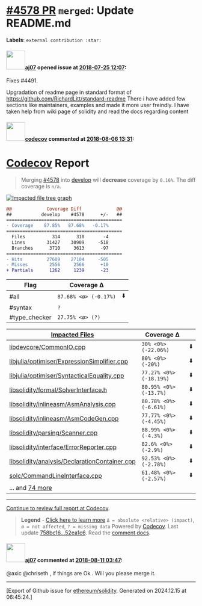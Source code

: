 # [\#4578 PR](https://github.com/ethereum/solidity/pull/4578) `merged`: Update README.md
**Labels**: `external contribution :star:`


#### <img src="https://avatars.githubusercontent.com/u/9623159?v=4" width="50">[aj07](https://github.com/aj07) opened issue at [2018-07-25 12:07](https://github.com/ethereum/solidity/pull/4578):

Fixes #4491.

Upgradation of readme page in standard format of https://github.com/RichardLitt/standard-readme
There i have added few sections like maintainers, examples and made it more user freindly.
I have taken help from wiki page of solidity and read the docs regarding content


#### <img src="https://avatars.githubusercontent.com/in/254?v=4" width="50">[codecov](https://github.com/apps/codecov) commented at [2018-08-06 13:31](https://github.com/ethereum/solidity/pull/4578#issuecomment-410708691):

# [Codecov](https://codecov.io/gh/ethereum/solidity/pull/4578?src=pr&el=h1) Report
> Merging [#4578](https://codecov.io/gh/ethereum/solidity/pull/4578?src=pr&el=desc) into [develop](https://codecov.io/gh/ethereum/solidity/commit/758bc1614c156869e04b559f0cc8b8958d985b45?src=pr&el=desc) will **decrease** coverage by `0.16%`.
> The diff coverage is `n/a`.

[![Impacted file tree graph](https://codecov.io/gh/ethereum/solidity/pull/4578/graphs/tree.svg?width=650&token=87PGzVEwU0&height=150&src=pr)](https://codecov.io/gh/ethereum/solidity/pull/4578?src=pr&el=tree)

```diff
@@             Coverage Diff             @@
##           develop    #4578      +/-   ##
===========================================
- Coverage    87.85%   87.68%   -0.17%     
===========================================
  Files          314      310       -4     
  Lines        31427    30909     -518     
  Branches      3710     3613      -97     
===========================================
- Hits         27609    27104     -505     
- Misses        2556     2566      +10     
+ Partials      1262     1239      -23
```

| Flag | Coverage Δ | |
|---|---|---|
| #all | `87.68% <ø> (-0.17%)` | :arrow_down: |
| #syntax | `?` | |
| #type_checker | `27.75% <ø> (?)` | |

| [Impacted Files](https://codecov.io/gh/ethereum/solidity/pull/4578?src=pr&el=tree) | Coverage Δ | |
|---|---|---|
| [libdevcore/CommonIO.cpp](https://codecov.io/gh/ethereum/solidity/pull/4578/diff?src=pr&el=tree#diff-bGliZGV2Y29yZS9Db21tb25JTy5jcHA=) | `30% <0%> (-22.06%)` | :arrow_down: |
| [libjulia/optimiser/ExpressionSimplifier.cpp](https://codecov.io/gh/ethereum/solidity/pull/4578/diff?src=pr&el=tree#diff-bGlianVsaWEvb3B0aW1pc2VyL0V4cHJlc3Npb25TaW1wbGlmaWVyLmNwcA==) | `80% <0%> (-20%)` | :arrow_down: |
| [libjulia/optimiser/SyntacticalEquality.cpp](https://codecov.io/gh/ethereum/solidity/pull/4578/diff?src=pr&el=tree#diff-bGlianVsaWEvb3B0aW1pc2VyL1N5bnRhY3RpY2FsRXF1YWxpdHkuY3Bw) | `77.27% <0%> (-18.19%)` | :arrow_down: |
| [libsolidity/formal/SolverInterface.h](https://codecov.io/gh/ethereum/solidity/pull/4578/diff?src=pr&el=tree#diff-bGlic29saWRpdHkvZm9ybWFsL1NvbHZlckludGVyZmFjZS5o) | `80.95% <0%> (-13.7%)` | :arrow_down: |
| [libsolidity/inlineasm/AsmAnalysis.cpp](https://codecov.io/gh/ethereum/solidity/pull/4578/diff?src=pr&el=tree#diff-bGlic29saWRpdHkvaW5saW5lYXNtL0FzbUFuYWx5c2lzLmNwcA==) | `80.78% <0%> (-6.61%)` | :arrow_down: |
| [libsolidity/inlineasm/AsmCodeGen.cpp](https://codecov.io/gh/ethereum/solidity/pull/4578/diff?src=pr&el=tree#diff-bGlic29saWRpdHkvaW5saW5lYXNtL0FzbUNvZGVHZW4uY3Bw) | `77.77% <0%> (-4.45%)` | :arrow_down: |
| [libsolidity/parsing/Scanner.cpp](https://codecov.io/gh/ethereum/solidity/pull/4578/diff?src=pr&el=tree#diff-bGlic29saWRpdHkvcGFyc2luZy9TY2FubmVyLmNwcA==) | `88.99% <0%> (-4.3%)` | :arrow_down: |
| [libsolidity/interface/ErrorReporter.cpp](https://codecov.io/gh/ethereum/solidity/pull/4578/diff?src=pr&el=tree#diff-bGlic29saWRpdHkvaW50ZXJmYWNlL0Vycm9yUmVwb3J0ZXIuY3Bw) | `82.6% <0%> (-2.9%)` | :arrow_down: |
| [libsolidity/analysis/DeclarationContainer.cpp](https://codecov.io/gh/ethereum/solidity/pull/4578/diff?src=pr&el=tree#diff-bGlic29saWRpdHkvYW5hbHlzaXMvRGVjbGFyYXRpb25Db250YWluZXIuY3Bw) | `92.53% <0%> (-2.78%)` | :arrow_down: |
| [solc/CommandLineInterface.cpp](https://codecov.io/gh/ethereum/solidity/pull/4578/diff?src=pr&el=tree#diff-c29sYy9Db21tYW5kTGluZUludGVyZmFjZS5jcHA=) | `61.48% <0%> (-2.57%)` | :arrow_down: |
| ... and [74 more](https://codecov.io/gh/ethereum/solidity/pull/4578/diff?src=pr&el=tree-more) | |

------

[Continue to review full report at Codecov](https://codecov.io/gh/ethereum/solidity/pull/4578?src=pr&el=continue).
> **Legend** - [Click here to learn more](https://docs.codecov.io/docs/codecov-delta)
> `Δ = absolute <relative> (impact)`, `ø = not affected`, `? = missing data`
> Powered by [Codecov](https://codecov.io/gh/ethereum/solidity/pull/4578?src=pr&el=footer). Last update [758bc16...52ea1c6](https://codecov.io/gh/ethereum/solidity/pull/4578?src=pr&el=lastupdated). Read the [comment docs](https://docs.codecov.io/docs/pull-request-comments).

#### <img src="https://avatars.githubusercontent.com/u/9623159?v=4" width="50">[aj07](https://github.com/aj07) commented at [2018-08-11 03:47](https://github.com/ethereum/solidity/pull/4578#issuecomment-412248377):

@axic @chriseth , if things are Ok . Will you please merge it.


-------------------------------------------------------------------------------



[Export of Github issue for [ethereum/solidity](https://github.com/ethereum/solidity). Generated on 2024.12.15 at 06:45:24.]
